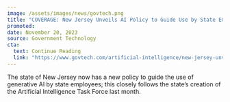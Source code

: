 ```yaml
---
image: /assets/images/news/govtech.png
title: "COVERAGE: New Jersey Unveils AI Policy to Guide Use by State Employees"
promoted: 
date: November 20, 2023
source: Government Technology
cta:
  text: Continue Reading
  link: "https://www.govtech.com/artificial-intelligence/new-jersey-unveils-ai-policy-to-guide-use-by-state-employees"
---
```


The state of New Jersey now has a new policy to guide the use of generative AI by state employees; this closely follows the state’s creation of the Artificial Intelligence Task Force last month.
